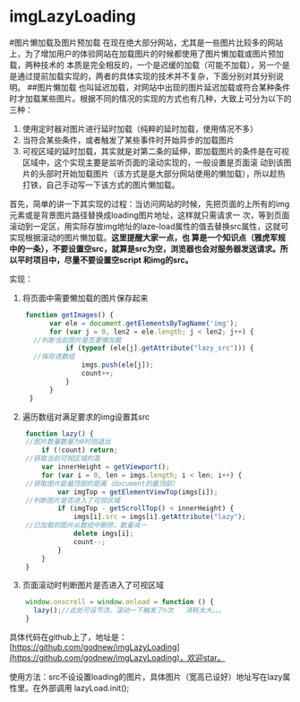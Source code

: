 # imgLazyLoading
#图片懒加载及图片预加载
在现在绝大部分网站，尤其是一些图片比较多的网站上，为了增加用户的体验网站在加载图片的时候都使用了图片懒加载或图片预加载，两种技术的
本质是完全相反的，一个是迟缓的加载（可能不加载），另一个是是通过提前加载实现的，两者的具体实现的技术并不复杂，下面分别对其分别说明。
##图片懒加载
也叫延迟加载，对网站中出现的图片延迟加载或符合某种条件时才加载某些图片。根据不同的情况的实现的方式也有几种，大致上可分为以下的三种：

1. 使用定时器对图片进行延时加载（纯粹的延时加载，使用情况不多）
2. 当符合某些条件，或者触发了某些事件时开始异步的加载图片
3. 可视区域的延时加载，其实就是对第二条的延伸，即加载图片的条件是在可视区域中，这个实现主要是监听页面的滚动实现的，一般设置是页面滚
动到该图片的头部时开始加载图片（该方式是是大部分网站使用的懒加载），所以趁热打铁，自己手动写一下该方式的图片懒加载。

首先，简单的讲一下其实现的过程：当访问网站的时候，先把页面的上所有的img元素或是背景图片路径替换成loading图片地址，这样就只需请求一
次，等到页面滚动到一定区，用实际存放img地址的laze-load属性的值去替换src属性，这就可实现根据滚动的图片懒加载。**这里提醒大家一点，也
算是一个知识点（雅虎军规中的一条），不要设置空src，就算是src为空，浏览器也会对服务器发送请求。所以平时项目中，尽量不要设置空script
和img的src。**

实现：

1. 将页面中需要懒加载的图片保存起来
```javascript
    function getImages() {
          var ele = document.getElementsByTagName('img');
          for (var j = 0, len2 = ele.length; j < len2; j++) {
      //判断当前图片是否要懒加载
              if (typeof (ele[j].getAttribute("lazy_src"))) {
      //保存进数组
                  imgs.push(ele[j]);
                  count++;
              }
          }
     }
```
2. 遍历数组对满足要求的img设置其src
```javascript
    function lazy() {
    //图片数量数量为0时则退出
        if (!count) return;
    //获取当前可视区域的高
        var innerHeight = getViewport();
        for (var i = 0, len = imgs.length; i < len; i++) {
    //获取图片距最顶部的距离（document的最顶部）
            var imgTop = getElementViewTop(imgs[i]);   
    //判断图片是否进入了可视区域
            if (imgTop - getScrollTop() < innerHeight) {
                imgs[i].src = imgs[i].getAttribute("lazy");
    //已加载的图片从数组中删除，数量减一
                delete imgs[i];
                count--;
            }
        }
    }
```
3. 页面滚动时判断图片是否进入了可视区域
```javascript
    window.onscroll = window.onload = function () {
      lazy();//此处可设节流，滚动一下触发了n次   消耗太大。。。
    }
```

具体代码在github上了，地址是：[https://github.com/godnew/imgLazyLoading](https://github.com/godnew/imgLazyLoading)，欢迎star。

使用方法：src不设设置loading的图片，具体图片（宽高已设好）地址写在lazy属性里。在外部调用  lazyLoad.init();
